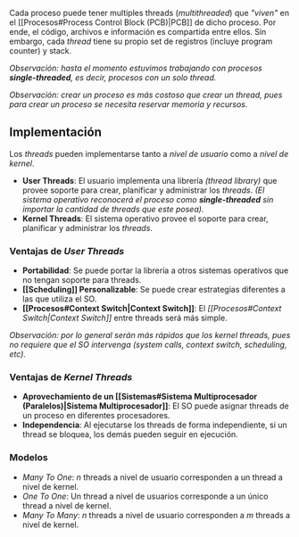 Cada proceso puede tener multiples threads (*multithreaded*) que *"viven"* en el [[Procesos#Process Control Block (PCB)|PCB]] de dicho proceso. Por ende, el código, archivos e información es compartida entre ellos. Sin embargo, cada *thread* tiene su propio set de registros (incluye program counter) y stack.

*Observación: hasta el momento estuvimos trabajando con procesos **single-threaded**, es decir, procesos con un solo thread.*

*Observación: crear un proceso es más costoso que crear un thread, pues para crear un proceso se necesita reservar memoria y recursos.*

## Implementación
Los *threads* pueden implementarse tanto a *nivel de usuario* como a *nivel de kernel*.
- **User Threads**: El usuario implementa una librería *(thread library)* que provee soporte para crear, planificar y administrar los *threads*. *(El sistema operativo reconocerá el proceso como **single-threaded** sin importar la cantidad de threads que este posea).*
- **Kernel Threads**: El sistema operativo provee el soporte para crear, planificar y administrar los *threads*.

### Ventajas de *User Threads*
- **Portabilidad**: Se puede portar la librería a otros sistemas operativos que no tengan soporte para threads.
- **[[Scheduling]] Personalizable**: Se puede crear estrategias diferentes a las que utiliza el SO. 
- **[[Procesos#Context Switch|Context Switch]]**: El *[[Procesos#Context Switch|Context Switch]]* entre threads será más simple.

*Observación: por lo general serán más rápidos que los kernel threads, pues no requiere que el SO intervenga (system calls, context switch, scheduling, etc).*

### Ventajas de *Kernel Threads*
- **Aprovechamiento de un [[Sistemas#Sistema Multiprocesador (Paralelos)|Sistema Multiprocesador]]**: El SO puede asignar threads de un proceso en diferentes procesadores.
- **Independencia**: Al ejecutarse los threads de forma independiente, si un thread se bloquea, los demás pueden seguir en ejecución.

### Modelos
- *Many To One*: $n$ threads a nivel de usuario corresponden a un thread a nivel de kernel.
- *One To One*: Un thread a nivel de usuarios corresponde a un único thread a nivel de kernel.
- *Many To Many*: $n$ threads a nivel de usuario corresponden a $m$ threads a nivel de kernel.
